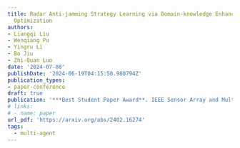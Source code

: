 ```yaml
---
title: Radar Anti-jamming Strategy Learning via Domain-knowledge Enhanced Online Convex
  Optimization
authors:
- Liangqi Liu
- Wenqiang Pu
- Yingru Li
- Bo Jiu
- Zhi-Quan Luo
date: '2024-07-08'
publishDate: '2024-06-19T04:15:50.980794Z'
publication_types:
- paper-conference
draft: true
publication: '***Best Student Paper Award**. IEEE Sensor Array and Multichannel Signal Processing Workshop (**SAM**)*'
# links:
# - name: paper
url_pdf: 'https://arxiv.org/abs/2402.16274'
tags:
  - multi-agent
---
```

